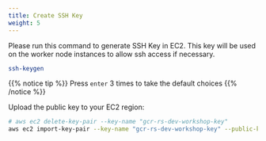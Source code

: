 ```yaml
---
title: Create SSH Key
weight: 5
---
```


Please run this command to generate SSH Key in EC2. This key will be used on the worker node instances to allow ssh access if necessary.

```sh
ssh-keygen
```

{{% notice tip %}}
Press `enter` 3 times to take the default choices
{{% /notice %}}

Upload the public key to your EC2 region:

```sh
# aws ec2 delete-key-pair --key-name "gcr-rs-dev-workshop-key"
aws ec2 import-key-pair --key-name "gcr-rs-dev-workshop-key" --public-key-material file://~/.ssh/id_rsa.pub
```
